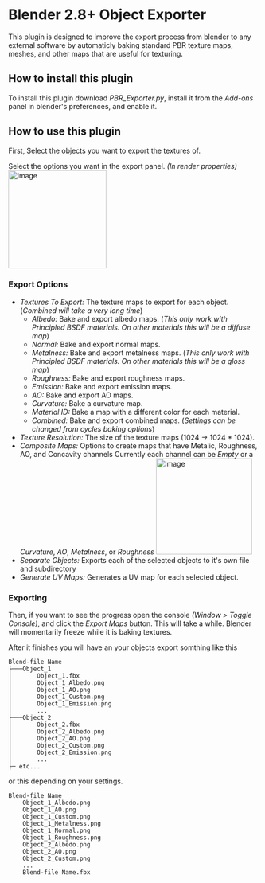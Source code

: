 # Blender 2.8+ Object Exporter
This plugin is designed to improve the export process from blender to any external software by automaticly baking standard PBR texture maps, meshes, and other maps that are useful for texturing.

## How to install this plugin
To install this plugin download *PBR_Exporter.py*, install it from the *Add-ons* panel in blender's preferences, and enable it.

## How to use this plugin
First, Select the objects you want to export the textures of.

Select the options you want in the export panel. *(In render properties)*
<img width="197" alt="image" src="https://user-images.githubusercontent.com/45411688/175611326-212c3c53-a92c-491d-ad30-9b3ee6bb8d4a.png">

### Export Options
- *Textures To Export:* The texture maps to export for each object. (*Combined will take a very long time*)
	- *Albedo:* Bake and export albedo maps. (*This only work with Principled BSDF materials. On other materials this will be a diffuse map*) 
	- *Normal:* Bake and export normal maps.
	- *Metalness:* Bake and export metalness maps. (*This only work with Principled BSDF materials. On other materials this will be a gloss map*) 
	- *Roughness:* Bake and export roughness maps.
	- *Emission:* Bake and export emission maps.
	- *AO:* Bake and export AO maps.
	- *Curvature:* Bake a curvature map.
	- *Material ID:* Bake a map with a different color for each material.
	- *Combined:* Bake and export combined maps. (*Settings can be changed from cycles baking options*)
- *Texture Resolution:* The size of the texture maps (1024 -> 1024 * 1024).
- *Composite Maps:* Options to create maps that have Metalic, Roughness, AO, and Concavity channels  Currently each channel can be *Empty* or a *Curvature*, *AO*, *Metalness*, or *Roughness*
	<img width="193" alt="image" src="https://user-images.githubusercontent.com/45411688/175611965-2db996d7-9501-4ff7-854d-9be3ce659a4c.png">
- *Separate Objects:* Exports each of the selected objects to it's own file and subdirectory
- *Generate UV Maps:* Generates a UV map for each selected object.


### Exporting
Then, if you want to see the progress open the console *(Window > Toggle Console)*, and click the *Export Maps* button. This will take a while. Blender will momentarily freeze while it is baking textures.

After it finishes you will have an your objects export somthing like this
```
Blend-file Name
├───Object_1
│       Object_1.fbx
│       Object_1_Albedo.png
│       Object_1_AO.png
│       Object_1_Custom.png
│       Object_1_Emission.png
│		...
├───Object_2
│       Object_2.fbx
│       Object_2_Albedo.png
│       Object_2_AO.png
│       Object_2_Custom.png
│       Object_2_Emission.png
│	    ...
├─ etc...
```
or this depending on your settings.
```
Blend-file Name
	Object_1_Albedo.png
	Object_1_AO.png
	Object_1_Custom.png
	Object_1_Metalness.png
	Object_1_Normal.png
	Object_1_Roughness.png
	Object_2_Albedo.png
	Object_2_AO.png
	Object_2_Custom.png
	...
	Blend-file Name.fbx
```
